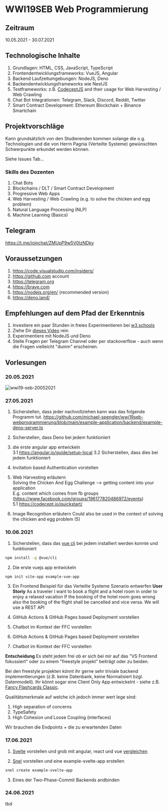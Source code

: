 # WWI19SEB Web Programmierung

## Zeitraum
10.05.2021 - 30.07.2021

## Technologische Inhalte
1. Grundlagen: HTML, CSS, JavaScript, TypeScript
2. Frontendentwicklungsframeworks: VueJS, Angular
3. Backend Laufzeitumgebungen: NodeJS, Deno 
4. Backendentwicklungsframeworks wie NestJS
5. Testframeworks: z.B. [CodeceptJS](https://codecept.io/) and their usage for Web Harvesting / Web Crawling
6. Chat Bot Integrationen: Telegram, Slack, Discord, Reddit, Twitter  
7. Smart Contract Development: Ethereum Blockchain + Binance Smartchain

## Projektvorschläge
Kann grundsätzlich von den Studierenden kommen solange die o.g. Technologien und die von Herrn Pagnia (Verteilte Systeme) gewünschten Schwerpunkte erkundet werden können.

Siehe Issues Tab... 

### Skills des Dozenten
1. Chat Bots
2. Blockchains / DLT / Smart Contract Development
3. Progressive Web Apps
4. Web Harvesting / Web Crawling (e.g. to solve the chicken and egg problem)
5. Natural Language Processing (NLP)
6. Machine Learning (Basics)




## Telegram
https://t.me/joinchat/ZMUpP9w5V0IzNDky

## Voraussetzungen
1. https://code.visualstudio.com/insiders/  
2. https://github.com account  
3. https://telegram.org  
4. https://brave.com  
5. https://nodejs.org/en/ (recommended version)
6. https://deno.land/

## Empfehlungen auf dem Pfad der Erkenntnis
1. Investiere ein paar Stunden in freies Experimentieren bei [w3 schools](https://www.w3schools.com)   
2. Ziehe Dir [dieses Video](https://www.youtube.com/watch?v=mhnpeOLiQTg) rein
3. Experimentiere mit NodeJS und Deno 
4. Stelle Fragen per Telegram Channel oder per stackoverflow - auch wenn die Fragen vielleicht "dumm" erscheinen.  


## Vorlesungen
### 20.05.2021

![wwi19-seb-20052021](https://user-images.githubusercontent.com/43786652/119804240-746a3000-bee0-11eb-8024-9d37e24709e8.png)

### 27.05.2021
1. Sicherstellen, dass jeder nachvollziehen kann was das folgende Programm tut.
https://github.com/michael-spengler/wwi19seb-webprogrammierung/blob/main/example-application/backend/example-deno-server.ts

2. Sicherstellen, dass Deno bei jedem funktioniert

3. die erste angular app entwickeln  
3.1 https://angular.io/guide/setup-local 
3.2 Sicherstellen, dass dies bei jedem funktioniert 

4. Invitation based Authentication vorstellen

5. Web Harvesting erläutern  
Solving the Chicken And Egg Challenge --> getting content into your application  
E.g. content which comes from fb groups (https://www.facebook.com/groups/196177820486972/events)   
5.1 https://codecept.io/quickstart/

6. Image Recognition erläutern
Could also be used in the context of solving the chicken and egg problem (5)  

### 10.06.2021
1. Sicherstellen, dass das [vue cli](https://v3.vuejs.org/guide/installation.html#cli) bei jedem installiert werden konnte und funktioniert
```sh
npm install -g @vue/cli
```
2. Die erste vuejs app entwickeln 
```sh
npm init vite-app example-vue-app
```

3. Ein Frontend Beispiel für das Verteilte Systeme Szenario entwerfen
**User Storiy**
As a traveler I want to book a flight and a hotel room in order to enjoy a relaxed vacation
If the booking of the hotel room goes wrong also the booking of the flight shall be cancelled and vice versa.
We will use a REST API 

4. GitHub Actions & GitHub Pages based Deployment vorstellen

5. Chatbot im Kontext der FFC vorstellen






4. GitHub Actions & GitHub Pages based Deployment vorstellen

5. Chatbot im Kontext der FFC vorstellen


**Entscheidung**
Es steht jedem frei ob er sich bei mir auf das "VS Frontend fokussiert" oder zu einem "freestyle projekt" beiträgt oder zu beiden.

Bei den freestyle projekten könnt ihr gerne sehr triviale backend implementierungen (z.B. keine Datenbank, keine Normalisiert bzgl. Datenmodell). Ihr könnt sogar eine Client Only App entwickelnt - siehe z.B. [Fancy Flashcards Classic](https://github.com/fancy-flashcard/ffc).

Qualitätsmerkmale auf welche ich jedoch immer wert lege sind:

1. High separation of concerns
2. TypeSafety
3. High Cohesion und Loose Coupling (interfaces) 

Wir brauchen die Endpoints + die zu erwartenden Daten


### 17.06.2021
1. [Svelte](https://svelte.dev/) vorstellen und grob mit angular, react und vue [vergleichen](https://www.youtube.com/watch?v=DZyWNS4fVE0&t=58s)  

2. [Snel](https://github.com/crewdevio/Snel) vorstellen und eine example-svelte-app erstellen
```sh
snel create example-svelte-app
```

3. Eines der Two-Phase-Commit Backends andbinden

### 24.06.2021
tbd